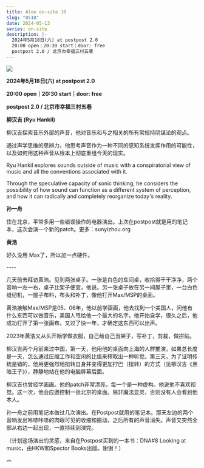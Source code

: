 ```yaml
---
title: Aloe on-site 10
slug: "0518"
date: 2024-05-13
series: on-site
description: |-
  2024年5月18日(六) at postpost 2.0
  20:00 open｜20:30 start｜door: free
  postpost 2.0 / 北京市幸福三村五巷
---
```

![](/images/uploads/on-site-10.jpg)

**2024年5月18日(六) at postpost 2.0**

**20:00 open｜20:30 start｜door: free**

**postpost 2.0 / 北京市幸福三村五巷**

**柳汉吉 (Ryu Hankil)**  



柳汉吉探索音乐外部的声音，他对音乐和与之相关的所有常规持阴谋论的观点。

通过声学思维的思辨力，他思考声音作为一种不同的感知系统发挥作用的可能性，以及如何用这种声音从根本上彻底重组今天的现实。

Ryu Hankil explores sounds outside of music with a conspiratorial view of music and all the conventions associated with it. 

Through the speculative capacity of sonic thinking, he considers the possibility of how sound can function as a different system of perception, and how it can radically and completely reorganize today's reality.

**孙一舟**

住在北京，平常多用一些错误操作的电器演出。上次在postpost就是用的笔记本，这次会演一个新的patch。更多：sunyizhou.org

**黄浩**

好久没用 Max了，所以加一点硬件。

\----

几天前去拜访黄浩。见到两张桌子。一张是白色的车间桌，收拾得干干净净，两个音响一左一右，桌子比架子便宜，他说。另一张桌子放在另一间屋子里，一台白色缝纫机，一屋子布料，布头和补丁，像他打开Max/MSP的桌面。

黄浩接触Max/MSP是05、06年，他以前学画画，他去找到一个美国人，问他有什么东西可以做音乐，美国人甩给他一个最大的名字。他开始自学，很久之后，他成功打开了第一张画布，又过了快一年，才确定这东西可以出声。

2023年黄浩又从头开始学做衣服，自己给自己当架子，写补丁，剪裁，做拼贴。

柳汉吉两个月前来过中国，第一天，他用他的桌面向上海的人群推演，如果总长度是一天，怎么通过压缩工作和空闲的比值来榨取出一种听觉。第三天，为了证明传统是错的，他用更强烈地扭转自身并变得更加拧巴（扭转）的方式（见柳汉吉《黑暗王子》），静静地站在他的电脑屏幕后面。

柳汉吉也曾经学画画。他的patch非常漂亮，每一个是一种虚构。他说他不喜欢视觉。这一次，他会应邀控制一张北京的桌面。除非魔法显灵，否则没有人会看到他本人。

孙一舟之前用笔记本做过几次演出。在Postpost就用的笔记本。那天左边的两个音响发出咔哧咔哧的肉眼可见的收缩和振动，之后所有的声音消失。声音又突然全部从右边一起出现，一直持续到演完。 

（计划这场演出的灵感，来自在Postpost买到的一本书：DNA#8 Looking at music，由HKW和Spector Books出版。谢谢！）

爫
